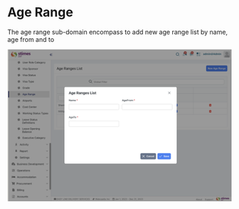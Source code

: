 # Age Range
The age range sub-domain encompass to add new age range list by name, age from and to 

![alt text](../../images/age-range.png)